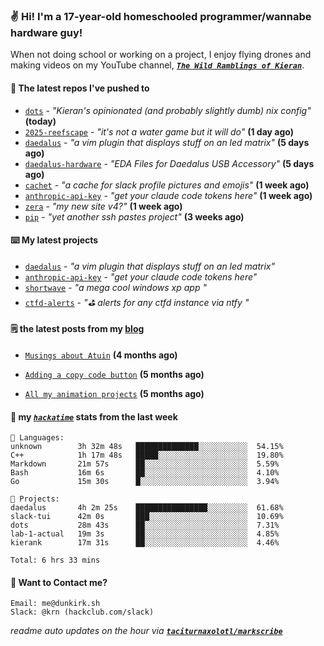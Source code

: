 ### ✌️ Hi! I'm a 17-year-old homeschooled programmer/wannabe hardware guy!

When not doing school or working on a project, I enjoy flying drones and making videos on my YouTube channel, [**_`The Wild Ramblings of Kieran`_**](https://youtube.com/@kieran.rambles).

#### 👷 The latest repos I've pushed to

- [`dots`](https://github.com/taciturnaxolotl/dots) - _"Kieran's opinionated (and probably slightly dumb) nix config"_ **(today)**
- [`2025-reefscape`](https://github.com/df1317/2025-reefscape) - _"it's not a water game but it will do"_ **(1 day ago)**
- [`daedalus`](https://github.com/taciturnaxolotl/daedalus) - _"a vim plugin that displays stuff on an led matrix"_ **(5 days ago)**
- [`daedalus-hardware`](https://github.com/geschmit/daedalus-hardware) - _"EDA Files for Daedalus USB Accessory"_ **(5 days ago)**
- [`cachet`](https://github.com/taciturnaxolotl/cachet) - _"a cache for slack profile pictures and emojis"_ **(1 week ago)**
- [`anthropic-api-key`](https://github.com/taciturnaxolotl/anthropic-api-key) - _"get your claude code tokens here"_ **(1 week ago)**
- [`zera`](https://github.com/taciturnaxolotl/zera) - _"my new site v4?"_ **(1 week ago)**
- [`pip`](https://github.com/taciturnaxolotl/pip) - _"yet another ssh pastes project"_ **(3 weeks ago)**

#### ⌨️ My latest projects

- [`daedalus`](https://github.com/taciturnaxolotl/daedalus) - _"a vim plugin that displays stuff on an led matrix"_
- [`anthropic-api-key`](https://github.com/taciturnaxolotl/anthropic-api-key) - _"get your claude code tokens here"_
- [`shortwave`](https://github.com/taciturnaxolotl/shortwave) - _"a mega cool windows xp app "_
- [`ctfd-alerts`](https://github.com/taciturnaxolotl/ctfd-alerts) - _"⛳ alerts for any ctfd instance via ntfy "_

#### 🗒️ the latest posts from my [blog](https://dunkirk.sh)

- [`Musings about Atuin`](https://dunkirk.sh/blog/atuin/) **(4 months ago)**

- [`Adding a copy code button`](https://dunkirk.sh/blog/adding-a-copy-button/) **(5 months ago)**

- [`All my animation projects`](https://dunkirk.sh/blog/my-animations/) **(5 months ago)**



#### 📡 my [_`hackatime`_](https://waka.hackclub.com) stats from the last week

```text
💾 Languages:
unknown        3h 32m 48s   ██████████████░░░░░░░░░░░  54.15%
C++            1h 17m 48s   █████░░░░░░░░░░░░░░░░░░░░  19.80%
Markdown       21m 57s      ██░░░░░░░░░░░░░░░░░░░░░░░  5.59%
Bash           16m 6s       ██░░░░░░░░░░░░░░░░░░░░░░░  4.10%
Go             15m 30s      █░░░░░░░░░░░░░░░░░░░░░░░░  3.94%

💼 Projects:
daedalus       4h 2m 25s    ████████████████░░░░░░░░░  61.68%
slack-tui      42m 0s       ███░░░░░░░░░░░░░░░░░░░░░░  10.69%
dots           28m 43s      ██░░░░░░░░░░░░░░░░░░░░░░░  7.31%
lab-1-actual   19m 3s       ██░░░░░░░░░░░░░░░░░░░░░░░  4.85%
kierank        17m 31s      ██░░░░░░░░░░░░░░░░░░░░░░░  4.46%

Total: 6 hrs 33 mins
```

#### 📮 Want to Contact me?

```text
Email: me@dunkirk.sh
Slack: @krn (hackclub.com/slack)
```

_readme auto updates on the hour via [**`taciturnaxolotl/markscribe`**](https://github.com/taciturnaxolotl/markscribe)_
